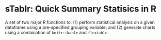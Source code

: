 # sTablr: Quick Summary Statisics in R
A set of two major R functions to: (1) perform statistical analysis on a given dataframe using a pre-specified grouping variable; and (2) generate charts using a combination of ``knitr::kable`` and ``flextable``.
